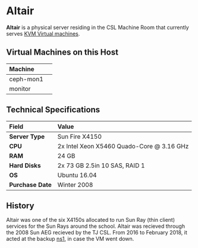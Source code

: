 # Altair

**Altair** is a physical server residing in the CSL Machine Room that currently serves [KVM Virtual machines](../../technologies/virtualization-stack/kvm.md).

## Virtual Machines on this Host

| Machine |  |
| :--- | :--- |
| ceph-mon1 |  |
| monitor |  |

## Technical Specifications

| Field | Value |
| :--- | :--- |
| **Server Type** | Sun Fire X4150 |
| **CPU** | 2x Intel Xeon X5460 Quado-Core @ 3.16 GHz |
| **RAM** | 24 GB |
| **Hard Disks** | 2x 73 GB 2.5in 10 SAS, RAID 1 |
| **OS** | Ubuntu 16.04 |
| **Purchase Date** | Winter 2008 |

## History

Altair was one of the six X4150s allocated to run Sun Ray \(thin client\) services for the Sun Rays around the school. Altair was recieved through the 2008 Sun AEG recieved by the TJ CSL. From 2016 to February 2018, it acted at the backup [ns1](../../technologies/networking/dns/), in case the VM went down.

